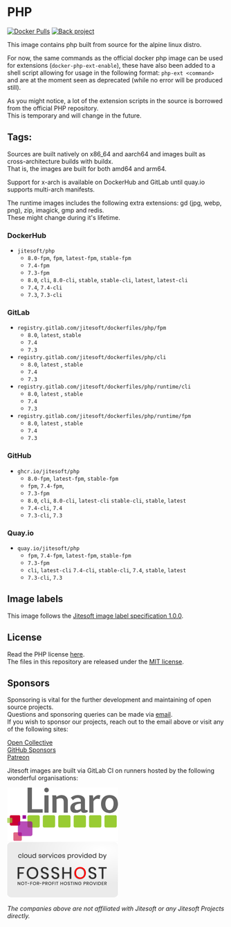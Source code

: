 # PHP

[![Docker Pulls](https://img.shields.io/docker/pulls/jitesoft/php.svg)](https://hub.docker.com/r/jitesoft/php)
[![Back project](https://img.shields.io/badge/Open%20Collective-Tip%20the%20devs!-blue.svg)](https://opencollective.com/jitesoft-open-source)

This image contains php built from source for the alpine linux distro.  

For now, the same commands as the official docker php image can be used for extensions (`docker-php-ext-enable`), these have also been added to
a shell script allowing for usage in the following format: `php-ext <command>` and are at the moment seen as deprecated (while no error will be produced still).

As you might notice, a lot of the extension scripts in the source is borrowed from the official PHP repository.  
This is temporary and will change in the future.

## Tags:

Sources are built natively on x86_64 and aarch64 and images built as cross-architecture builds with buildx.  
That is, the images are built for both amd64 and arm64.  

Support for x-arch is available on DockerHub and GitLab until quay.io supports multi-arch manifests.

The runtime images includes the following extra extensions: gd (jpg, webp, png), zip, imagick, gmp and redis.  
These might change during it's lifetime.

### DockerHub

* `jitesoft/php`
    * `8.0-fpm`, `fpm`, `latest-fpm`, `stable-fpm`
    * `7.4-fpm`
    * `7.3-fpm`
    * `8.0`, `cli`, `8.0-cli`, `stable`, `stable-cli`, `latest`, `latest-cli`
    * `7.4`, `7.4-cli`
    * `7.3`, `7.3-cli`
    
### GitLab

* `registry.gitlab.com/jitesoft/dockerfiles/php/fpm`
    * `8.0`, `latest`, `stable`
    * `7.4`
    * `7.3`
* `registry.gitlab.com/jitesoft/dockerfiles/php/cli`
    * `8.0`, `latest` , `stable`
    * `7.4`
    * `7.3`
* `registry.gitlab.com/jitesoft/dockerfiles/php/runtime/cli`
  * `8.0`, `latest` , `stable`
  * `7.4`
  * `7.3`
* `registry.gitlab.com/jitesoft/dockerfiles/php/runtime/fpm`
  * `8.0`, `latest` , `stable`
  * `7.4`
  * `7.3`
  
### GitHub

* `ghcr.io/jitesoft/php`
    * `8.0-fpm`, `latest-fpm`, `stable-fpm`
    * `fpm`, `7.4-fpm`,
    * `7.3-fpm`
    * `8.0`, `cli`, `8.0-cli`, `latest-cli` `stable-cli`, `stable`, `latest`
    * `7.4-cli`, `7.4`
    * `7.3-cli`, `7.3`

### Quay.io

* `quay.io/jitesoft/php`
    * `fpm`, `7.4-fpm`, `latest-fpm`, `stable-fpm`
    * `7.3-fpm`
    * `cli`, `latest-cli` `7.4-cli`, `stable-cli`, `7.4`, `stable`, `latest`
    * `7.3-cli`, `7.3`

## Image labels

This image follows the [Jitesoft image label specification 1.0.0](https://gitlab.com/snippets/1866155).

## License

Read the PHP license [here](https://www.php.net/license/index.php).  
The files in this repository are released under the [MIT license](https://gitlab.com/jitesoft/dockerfiles/php/blob/master/LICENSE).

## Sponsors

Sponsoring is vital for the further development and maintaining of open source projects.  
Questions and sponsoring queries can be made via <a href="mailto:sponsor@jitesoft.com">email</a>.  
If you wish to sponsor our projects, reach out to the email above or visit any of the following sites:

[Open Collective](https://opencollective.com/jitesoft-open-source)  
[GitHub Sponsors](https://github.com/sponsors/jitesoft)  
[Patreon](https://www.patreon.com/jitesoft)

Jitesoft images are built via GitLab CI on runners hosted by the following wonderful organisations:

<a href="https://www.linaro.org/">
  <img src="https://raw.githubusercontent.com/jitesoft/misc/master/sponsors/linaro.png" width="256" alt="Linaro logo" />
</a>
<a href="https://fosshost.org/">
  <img src="https://raw.githubusercontent.com/jitesoft/misc/master/sponsors/fosshost.png" width="256" alt="Fosshost logo" />
</a>

_The companies above are not affiliated with Jitesoft or any Jitesoft Projects directly._
